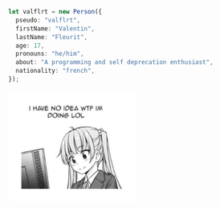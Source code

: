 ```typescript
let valflrt = new Person({
  pseudo: "valflrt",
  firstName: "Valentin",
  lastName: "Fleurit",
  age: 17,
  pronouns: "he/him",
  about: "A programming and self deprecation enthusiast",
  nationality: "french",
});
```

<img src="./20220108_144430_edited.jpeg"
  title="help"
  width="256"
  style="border-radius: 6px"
/>
